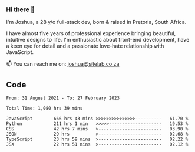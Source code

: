 ### Hi there 👋

I'm Joshua, a 28 y/o full-stack dev, born & raised in Pretoria, South Africa. 

I have almost five years of professional experience bringing beautiful, intuitive designs to life. I'm enthusiastic about front-end development, have a keen eye for detail and a passionate love-hate relationship with JavaScript.

📫 You can reach me on: joshua@sitelab.co.za

## **Code**

<!--START_SECTION:waka-->

```text
From: 31 August 2021 - To: 27 February 2023

Total Time: 1,080 hrs 39 mins

JavaScript        666 hrs 43 mins >>>>>>>>>>>>>>>----------   61.70 %
Python            211 hrs 1 min   >>>>>--------------------   19.53 %
CSS               42 hrs 7 mins   >------------------------   03.90 %
JSON              29 hrs          >------------------------   02.68 %
TypeScript        23 hrs 59 mins  >------------------------   02.22 %
JSX               22 hrs 51 mins  >------------------------   02.12 %
```

<!--END_SECTION:waka-->

